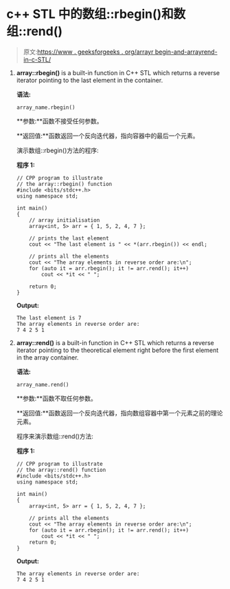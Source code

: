 # c++ STL 中的数组::rbegin()和数组::rend()

> 原文:[https://www . geeksforgeeks . org/arrayr begin-and-arrayrend-in-c-STL/](https://www.geeksforgeeks.org/arrayrbegin-and-arrayrend-in-c-stl/)

1.  **array::rbegin()** is a built-in function in C++ STL which returns a reverse iterator pointing to the last element in the container.

    **语法:**

    ```
    array_name.rbegin()
    ```

    **参数:**函数不接受任何参数。

    **返回值:**函数返回一个反向迭代器，指向容器中的最后一个元素。

    演示数组::rbegin()方法的程序:

    **程序 1:**

    ```
    // CPP program to illustrate
    // the array::rbegin() function
    #include <bits/stdc++.h>
    using namespace std;

    int main()
    {
        // array initialisation
        array<int, 5> arr = { 1, 5, 2, 4, 7 };

        // prints the last element
        cout << "The last element is " << *(arr.rbegin()) << endl;

        // prints all the elements
        cout << "The array elements in reverse order are:\n";
        for (auto it = arr.rbegin(); it != arr.rend(); it++)
            cout << *it << " ";

        return 0;
    }
    ```

    **Output:**

    ```
    The last element is 7
    The array elements in reverse order are:
    7 4 2 5 1

    ```

2.  **array::rend()** is a built-in function in C++ STL which returns a reverse iterator pointing to the theoretical element right before the first element in the array container.

    **语法:**

    ```
    array_name.rend()
    ```

    **参数:**函数不取任何参数。

    **返回值:**函数返回一个反向迭代器，指向数组容器中第一个元素之前的理论元素。

    程序来演示数组::rend()方法:

    **程序 1:**

    ```
    // CPP program to illustrate
    // the array::rend() function
    #include <bits/stdc++.h>
    using namespace std;

    int main()
    {
        array<int, 5> arr = { 1, 5, 2, 4, 7 };

        // prints all the elements
        cout << "The array elements in reverse order are:\n";
        for (auto it = arr.rbegin(); it != arr.rend(); it++)
            cout << *it << " ";
        return 0;
    }
    ```

    **Output:**

    ```
    The array elements in reverse order are:
    7 4 2 5 1

    ```